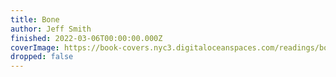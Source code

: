 ```yaml
---
title: Bone
author: Jeff Smith
finished: 2022-03-06T00:00:00.000Z
coverImage: https://book-covers.nyc3.digitaloceanspaces.com/readings/bone-02.jpg
dropped: false
---
```


